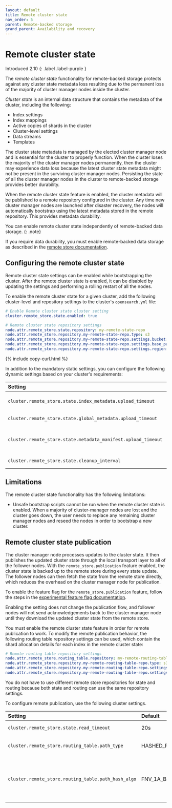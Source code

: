 ```yaml
---
layout: default
title: Remote cluster state
nav_order: 5
parent: Remote-backed storage
grand_parent: Availability and recovery
---
```


# Remote cluster state

Introduced 2.10
{: .label .label-purple }

The _remote cluster state_ functionality for remote-backed storage protects against any cluster state metadata loss resulting due to the permanent loss of the majority of cluster manager nodes inside the cluster.

_Cluster state_ is an internal data structure that contains the metadata of the cluster, including the following: 
- Index settings 
- Index mappings 
- Active copies of shards in the cluster 
- Cluster-level settings
- Data streams
- Templates

The cluster state metadata is managed by the elected cluster manager node and is essential for the cluster to properly function. When the cluster loses the majority of the cluster manager nodes permanently, then the cluster may experience data loss because the latest cluster state metadata might not be present in the surviving cluster manager nodes. Persisting the state of all the cluster manager nodes in the cluster to remote-backed storage provides better durability.

When the remote cluster state feature is enabled, the cluster metadata will be published to a remote repository configured in the cluster.
Any time new cluster manager nodes are launched after disaster recovery, the nodes will automatically bootstrap using the latest metadata stored in the remote repository. This provides metadata durability. 

You can enable remote cluster state independently of remote-backed data storage.
{: .note}

If you require data durability, you must enable remote-backed data storage as described in the [remote store documentation]({{site.url}}{{site.baseurl}}/tuning-your-cluster/availability-and-recovery/remote-store/index/).

## Configuring the remote cluster state

Remote cluster state settings can be enabled while bootstrapping the cluster. After the remote cluster state is enabled, it can be disabled by updating the settings and performing a rolling restart of all the nodes.

To enable the remote cluster state for a given cluster, add the following cluster-level and repository settings to the cluster's `opensearch.yml` file:

```yml
# Enable Remote cluster state cluster setting
cluster.remote_store.state.enabled: true

# Remote cluster state repository settings
node.attr.remote_store.state.repository: my-remote-state-repo
node.attr.remote_store.repository.my-remote-state-repo.type: s3
node.attr.remote_store.repository.my-remote-state-repo.settings.bucket: <Bucket Name 3>
node.attr.remote_store.repository.my-remote-state-repo.settings.base_path: <Bucket Base Path 3>
node.attr.remote_store.repository.my-remote-state-repo.settings.region: <Bucket region>
```
{% include copy-curl.html %}

In addition to the mandatory static settings, you can configure the following dynamic settings based on your cluster's requirements:

Setting | Default | Description
:--- | :--- | :---
`cluster.remote_store.state.index_metadata.upload_timeout` | 20s | Deprecated. Use `cluster.remote_store.state.global_metadata.upload_timeout` instead.
`cluster.remote_store.state.global_metadata.upload_timeout` | 20s | The amount of time to wait for the cluster state upload to complete.
`cluster.remote_store.state.metadata_manifest.upload_timeout` | 20s | The amount of time to wait for the manifest file upload to complete. The manifest file contains the details of each of the files uploaded for a single cluster state, both index metadata files and global metadata files.
`cluster.remote_store.state.cleanup_interval` | 300s | The interval at which the asynchronous remote state clean-up task runs. This task deletes any old remote state files. 


## Limitations

The remote cluster state functionality has the following limitations:
- Unsafe bootstrap scripts cannot be run when the remote cluster state is enabled. When a majority of cluster-manager nodes are lost and the cluster goes down, the user needs to replace any remaining cluster manager nodes and reseed the nodes in order to bootstrap a new cluster.

## Remote cluster state publication


The cluster manager node processes updates to the cluster state. It then publishes the updated cluster state through the local transport layer to all of the follower nodes. With the `remote_store.publication` feature enabled, the cluster state is backed up to the remote store during every state update. The follower nodes can then fetch the state from the remote store directly, which reduces the overhead on the cluster manager node for publication. 

To enable the feature flag for the `remote_store.publication` feature, follow the steps in the [experimental feature flag documentation]({{site.url}}{{site.baseurl}}/install-and-configure/configuring-opensearch/experimental/).

Enabling the setting does not change the publication flow, and follower nodes will not send acknowledgements back to the cluster manager node
until they download the updated cluster state from the remote store.

You must enable the remote cluster state feature in order for remote publication to work. To modify the remote publication behavior, the following routing table repository settings can be used, which contain the shard allocation details for each index in the remote cluster state:

```yml
# Remote routing table repository settings
node.attr.remote_store.routing_table.repository: my-remote-routing-table-repo
node.attr.remote_store.repository.my-remote-routing-table-repo.type: s3
node.attr.remote_store.repository.my-remote-routing-table-repo.settings.bucket: <Bucket Name 3>
node.attr.remote_store.repository.my-remote-routing-table-repo.settings.region: <Bucket region>
```

You do not have to use different remote store repositories for state and routing because both state and routing can use the same repository settings.

To configure remote publication, use the following cluster settings.

Setting | Default | Description
:--- | :--- | :---
`cluster.remote_store.state.read_timeout` | 20s | The amount of time to wait for remote state download to complete on the follower node.
`cluster.remote_store.routing_table.path_type` | HASHED_PREFIX | The path type to be used for creating an index routing path in the blob store. Valid values are `FIXED`, `HASHED_PREFIX`, and `HASHED_INFIX`.
`cluster.remote_store.routing_table.path_hash_algo` | FNV_1A_BASE64 | The algorithm to be used for constructing the prefix or infix of the blob store path. This setting is applied if `cluster.remote_store.routing_table.path_type` is `hashed_prefix` or `hashed_infix`. Valid algorithm values are `FNV_1A_BASE64` and `FNV_1A_COMPOSITE_1`.
